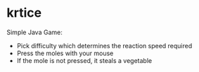 # krtice
Simple Java Game:
- Pick difficulty which determines the reaction speed required
- Press the moles with your mouse
- If the mole is not pressed, it steals a vegetable

